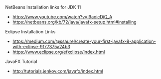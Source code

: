 NetBeans Installation links for JDK 11
* https://www.youtube.com/watch?v=l9aoicDiQ_A
* https://netbeans.org/kb/72/java/javafx-setup.html#installing

Eclipse Installation Links
* https://medium.com/@ssaurel/create-your-first-javafx-8-application-with-eclipse-9f77375a24b3
* https://www.eclipse.org/efxclipse/index.html

JavaFX Tutorial
* http://tutorials.jenkov.com/javafx/index.html

